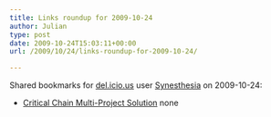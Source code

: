 ```yaml
---
title: Links roundup for 2009-10-24
author: Julian
type: post
date: 2009-10-24T15:03:11+00:00
url: /2009/10/24/links-roundup-for-2009-10-24/

---
```

Shared bookmarks for [del.icio.us][1] user [Synesthesia][2] on 2009-10-24:

  * [Critical Chain Multi-Project Solution][3] 
    none</li> </ul>

 [1]: https://del.icio.us/
 [2]: https://del.icio.us/synesthesia
 [3]: https://www.agilemanagement.net/Articles/Papers/CriticalChainMulti-Projec.html